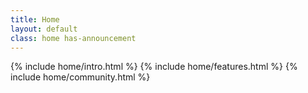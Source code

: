 ```yaml
---
title: Home
layout: default
class: home has-announcement
---
```


{% include home/intro.html %}
{% include home/features.html %}
{% include home/community.html %}
